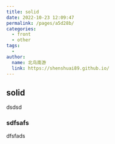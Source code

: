 ```yaml
---
title: solid
date: 2022-10-23 12:09:47
permalink: /pages/a5d28b/
categories:
  - front
  - other
tags:
  - 
author: 
  name: 北鸟南游
  link: https://shenshuai89.github.io/
---
```

## solid
dsdsd
### sdfsafs
dfsfads